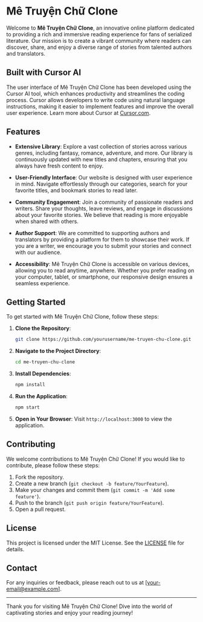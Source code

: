 # Mê Truyện Chữ Clone

Welcome to **Mê Truyện Chữ Clone**, an innovative online platform dedicated to providing a rich and immersive reading experience for fans of serialized literature. Our mission is to create a vibrant community where readers can discover, share, and enjoy a diverse range of stories from talented authors and translators.

## Built with Cursor AI

The user interface of Mê Truyện Chữ Clone has been developed using the Cursor AI tool, which enhances productivity and streamlines the coding process. Cursor allows developers to write code using natural language instructions, making it easier to implement features and improve the overall user experience. Learn more about Cursor at [Cursor.com](https://www.cursor.com/).

## Features

- **Extensive Library**: Explore a vast collection of stories across various genres, including fantasy, romance, adventure, and more. Our library is continuously updated with new titles and chapters, ensuring that you always have fresh content to enjoy.

- **User-Friendly Interface**: Our website is designed with user experience in mind. Navigate effortlessly through our categories, search for your favorite titles, and bookmark stories to read later.

- **Community Engagement**: Join a community of passionate readers and writers. Share your thoughts, leave reviews, and engage in discussions about your favorite stories. We believe that reading is more enjoyable when shared with others.

- **Author Support**: We are committed to supporting authors and translators by providing a platform for them to showcase their work. If you are a writer, we encourage you to submit your stories and connect with our audience.

- **Accessibility**: Mê Truyện Chữ Clone is accessible on various devices, allowing you to read anytime, anywhere. Whether you prefer reading on your computer, tablet, or smartphone, our responsive design ensures a seamless experience.

## Getting Started

To get started with Mê Truyện Chữ Clone, follow these steps:

1. **Clone the Repository**:
   ```bash
   git clone https://github.com/yourusername/me-truyen-chu-clone.git
   ```

2. **Navigate to the Project Directory**:
   ```bash
   cd me-truyen-chu-clone
   ```

3. **Install Dependencies**:
   ```bash
   npm install
   ```

4. **Run the Application**:
   ```bash
   npm start
   ```

5. **Open in Your Browser**: Visit `http://localhost:3000` to view the application.

## Contributing

We welcome contributions to Mê Truyện Chữ Clone! If you would like to contribute, please follow these steps:

1. Fork the repository.
2. Create a new branch (`git checkout -b feature/YourFeature`).
3. Make your changes and commit them (`git commit -m 'Add some feature'`).
4. Push to the branch (`git push origin feature/YourFeature`).
5. Open a pull request.

## License

This project is licensed under the MIT License. See the [LICENSE](LICENSE) file for details.

## Contact

For any inquiries or feedback, please reach out to us at [your-email@example.com].

---

Thank you for visiting Mê Truyện Chữ Clone! Dive into the world of captivating stories and enjoy your reading journey!
